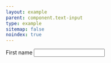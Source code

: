 ```yaml
---
layout: example
parent: component.text-input
type: example
sitemap: false
noindex: true
---
```

<div>
<label class="ds_label" for="first-name">First name</label>
<input class="ds_input" type="text" id="first-name" />
</div>
